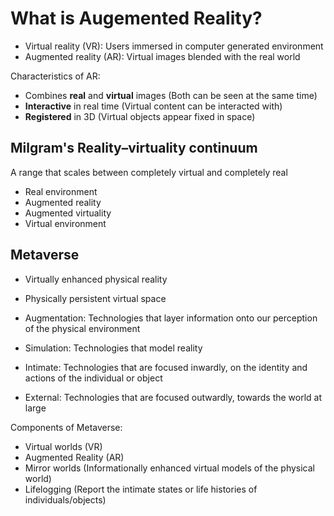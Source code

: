 # What is Augemented Reality?

- Virtual reality (VR): Users immersed in computer generated environment
- Augmented reality (AR): Virtual images blended with the real world

Characteristics of AR:
- Combines **real** and **virtual** images (Both can be seen at the same time)
- **Interactive** in real time (Virtual content can be interacted with)
- **Registered** in 3D (Virtual objects appear fixed in space)

## Milgram's Reality–virtuality continuum

A range that scales between completely virtual and completely real
- Real environment
- Augmented reality
- Augmented virtuality
- Virtual environment

## Metaverse
- Virtually enhanced physical reality
- Physically persistent virtual space

- Augmentation: Technologies that layer information onto our perception of the physical environment
- Simulation: Technologies that model reality
- Intimate: Technologies that are focused inwardly, on the identity and actions of the individual or object
- External: Technologies that are focused outwardly, towards the world at large

Components of Metaverse:
- Virtual worlds (VR)
- Augmented Reality (AR)
- Mirror worlds (Informationally enhanced virtual models of the physical world)
- Lifelogging (Report the intimate states or life histories of individuals/objects)

